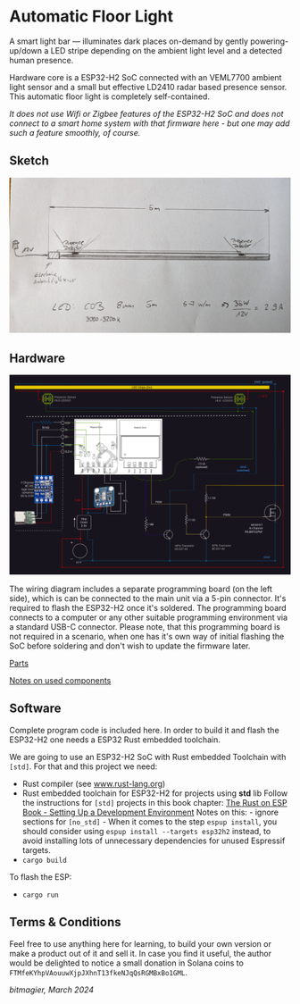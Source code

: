 # Automatic Floor Light

A smart light bar — illuminates dark places on-demand by gently powering-up/down a LED stripe depending on the ambient light level and a detected human presence.

Hardware core is a ESP32-H2 SoC connected with an VEML7700 ambient light sensor and a small but effective LD2410 radar based presence sensor.
This automatic floor light is completely self-contained.

_It does not use Wifi or Zigbee features of the ESP32-H2 SoC and does not connect to a smart home system with that firmware here - but one may add such a feature smoothly, of course._

## Sketch

![Sketch](./hardware/Floor_light_sketch.jpg)

## Hardware

![Wiring](./hardware/wiring_diagram.svg)

The wiring diagram includes a separate programming board (on the left side), which is can be connected to the main unit via a 5-pin connector. It's required to flash the ESP32-H2 once it's soldered.
The programming board connects to a computer or any other suitable programming environment via a standard USB-C connector. 
Please note, that this programming board is not required in a scenario, when one has it's own way of initial flashing the SoC before soldering and don't wish to update the firmware later.


[Parts](./hardware/parts.md)

[Notes on used components](./hardware/hardware-notes.md)

## Software

Complete program code is included here. In order to build it and flash the ESP32-H2 one needs a ESP32 Rust embedded toolchain.

We are going to use an ESP32-H2 SoC with Rust embedded Toolchain with `[std]`.
For that and this project we need:

- Rust compiler (see www.rust-lang.org) 
- Rust embedded toolchain for ESP32-H2 for projects using __std__ lib
    Follow the instructions for `[std]` projects in this book chapter:
    [The Rust on ESP Book - Setting Up a Development Environment](https://esp-rs.github.io/book/installation/index.html)
    Notes on this:
      - ignore sections for `[no_std]` 
      - When it comes to the step `espup install`, you should consider using `espup install --targets esp32h2` instead, to avoid installing lots of unnecessary dependencies for unused Espressif targets. 
- `cargo build`

To flash the ESP:
- `cargo run`


## Terms & Conditions

Feel free to use anything here for learning, to build your own version or make a product out of it and sell it.
In case you find it useful, the author would be delighted to notice a small donation in Solana coins to `FTMfeKYhpVAouuwXjpJXhnT13fkeNJqQsRGMBxBo1GML`.


_bitmagier, March 2024_
